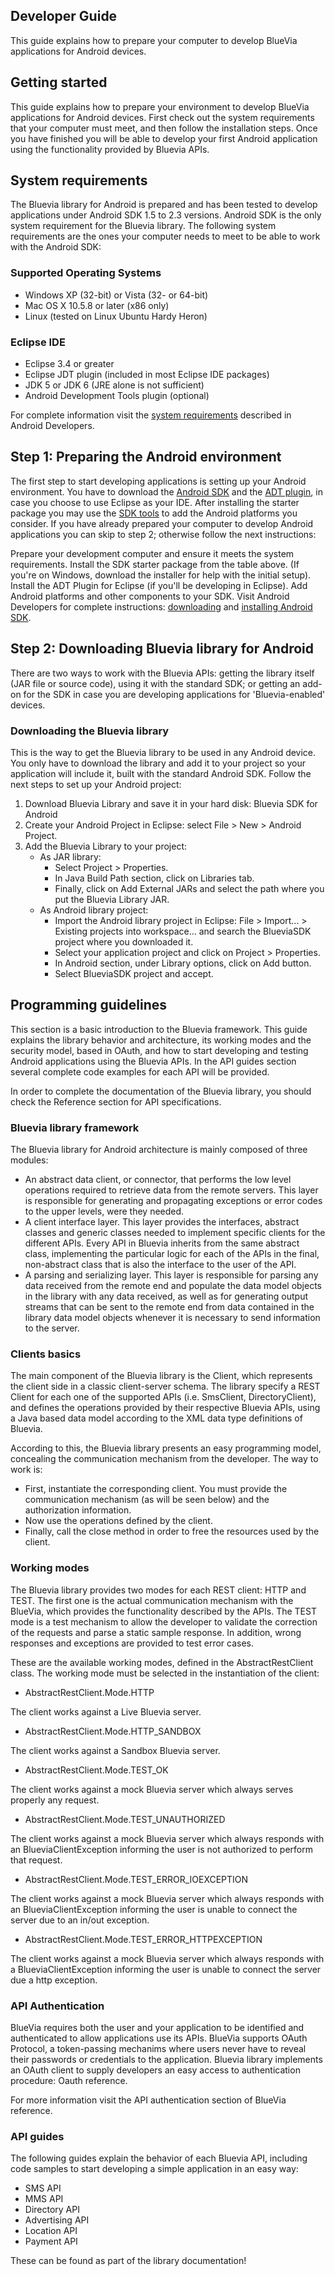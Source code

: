 ## Developer Guide ##

This guide explains how to prepare your computer to develop BlueVia applications for Android devices.

## Getting started ##

This guide explains how to prepare your environment to develop BlueVia applications for Android devices. First check out the system requirements that your computer must meet, and then follow the installation steps. Once you have finished you will be able to develop your first Android application using the functionality provided by Bluevia APIs.

## System requirements ##

The Bluevia library for Android is prepared and has been tested to develop applications under Android SDK 1.5 to 2.3 versions. Android SDK is the only system requirement for the Bluevia library. The following system requirements are the ones your computer needs to meet to be able to work with the Android SDK:

### Supported Operating Systems ###

- Windows XP (32-bit) or Vista (32- or 64-bit)
- Mac OS X 10.5.8 or later (x86 only)
- Linux (tested on Linux Ubuntu Hardy Heron)

### Eclipse IDE ###

- Eclipse 3.4 or greater
- Eclipse JDT plugin (included in most Eclipse IDE packages)
- JDK 5 or JDK 6 (JRE alone is not sufficient)
- Android Development Tools plugin (optional)

For complete information visit the [system requirements](http://developer.android.com/sdk/requirements.html) described in Android Developers.

## Step 1: Preparing the Android environment ##

The first step to start developing applications is setting up your Android environment. You have to download the [Android SDK](http://developer.android.com/sdk/index.html) and the [ADT plugin](http://developer.android.com/sdk/eclipse-adt.html), in case you choose to use Eclipse as your IDE. After installing the starter package you may use the [SDK tools](http://developer.android.com/sdk/adding-components.html) to add the Android platforms you consider. If you have already prepared your computer to develop Android applications you can skip to step 2; otherwise follow the next instructions:

Prepare your development computer and ensure it meets the system requirements.
Install the SDK starter package from the table above. (If you're on Windows, download the installer for help with the initial setup).
Install the ADT Plugin for Eclipse (if you'll be developing in Eclipse).
Add Android platforms and other components to your SDK.
Visit Android Developers for complete instructions: [downloading](http://developer.android.com/sdk/index.html) and [installing Android SDK](http://developer.android.com/sdk/installing.html).

## Step 2: Downloading Bluevia library for Android ##

There are two ways to work with the Bluevia APIs: getting the library itself (JAR file or source code), using it with the standard SDK; or getting an add-on for the SDK in case you are developing applications for 'Bluevia-enabled' devices.

### Downloading the Bluevia library ###

This is the way to get the Bluevia library to be used in any Android device. You only have to download the library and add it to your project so your application will include it, built with the standard Android SDK. Follow the next steps to set up your Android project:

1. Download Bluevia Library and save it in your hard disk: Bluevia SDK for Android
2. Create your Android Project in Eclipse: select File > New > Android Project.
3. Add the Bluevia Library to your project:
    - As JAR library:
        - Select Project > Properties.
        - In Java Build Path section, click on Libraries tab.
        - Finally, click on Add External JARs and select the path where you put the Bluevia Library JAR.
    - As Android library project:
        - Import the Android library project in Eclipse: 
          File > Import... > Existing projects into workspace... and search the BlueviaSDK project where you downloaded it.
        - Select your application project and click on Project > Properties.
         - In Android section, under Library options, click on Add button.
         - Select BlueviaSDK project and accept.

## Programming guidelines ##

This section is a basic introduction to the Bluevia framework. This guide explains the library behavior and architecture, its working modes and the security model, based in OAuth, and how to start developing and testing Android applications using the Bluevia APIs. In the API guides section several complete code examples for each API will be provided.

In order to complete the documentation of the Bluevia library, you should check the Reference section for API specifications.

### Bluevia library framework ###

The Bluevia library for Android architecture is mainly composed of three modules:

- An abstract data client, or connector, that performs the low level operations required to retrieve data from the remote servers. This layer is responsible for generating and propagating exceptions or error codes to the upper levels, were they needed.
- A client interface layer. This layer provides the interfaces, abstract classes and generic classes needed to implement specific clients for the different APIs. Every API in Bluevia inherits from the same abstract class, implementing the particular logic for each of the APIs in the final, non-abstract class that is also the interface to the user of the API.
- A parsing and serializing layer. This layer is responsible for parsing any data received from the remote end and populate the data model objects in the library with any data received, as well as for generating output streams that can be sent to the remote end from data contained in the library data model objects whenever it is necessary to send information to the server.

### Clients basics ###

The main component of the Bluevia library is the Client, which represents the client side in a classic client-server schema. The library specify a REST Client for each one of the supported APIs (i.e. SmsClient, DirectoryClient), and defines the operations provided by their respective Bluevia APIs, using a Java based data model according to the XML data type definitions of Bluevia.

According to this, the Bluevia library presents an easy programming model, concealing the communication mechanism from the developer. The way to work is:

- First, instantiate the corresponding client. You must provide the communication mechanism (as will be seen below) and the authorization information.
- Now use the operations defined by the client.
- Finally, call the close method in order to free the resources used by the client.

### Working modes ###

The Bluevia library provides two modes for each REST client: HTTP and TEST. The first one is the actual communication mechanism with the BlueVia, which provides the functionality described by the APIs. The TEST mode is a test mechanism to allow the developer to validate the correction of the requests and parse a static sample response. In addition, wrong responses and exceptions are provided to test error cases.

These are the available working modes, defined in the AbstractRestClient class. The working mode must be selected in the instantiation of the client:

- AbstractRestClient.Mode.HTTP 

The client works against a Live Bluevia server.

- AbstractRestClient.Mode.HTTP_SANDBOX 

The client works against a Sandbox Bluevia server.

- AbstractRestClient.Mode.TEST_OK 

The client works against a mock Bluevia server which always serves properly any request.

- AbstractRestClient.Mode.TEST_UNAUTHORIZED 

The client works against a mock Bluevia server which always responds with an BlueviaClientException informing the user is not authorized to perform that request.

- AbstractRestClient.Mode.TEST_ERROR_IOEXCEPTION 

The client works against a mock Bluevia server which always responds with an BlueviaClientException informing the user is unable to connect the server due to an in/out exception.

- AbstractRestClient.Mode.TEST_ERROR_HTTPEXCEPTION 

The client works against a mock Bluevia server which always responds with a BlueviaClientException informing the user is unable to connect the server due a http exception.

### API Authentication ###

BlueVia requires both the user and your application to be identified and authenticated to allow applications use its APIs. BlueVia supports OAuth Protocol, a token-passing mechanims where users never have to reveal their passwords or credentials to the application. Bluevia library implements an OAuth client to supply developers an easy access to authentication procedure: Oauth reference.

For more information visit the API authentication section of BlueVia reference.

### API guides ###

The following guides explain the behavior of each Bluevia API, including code samples to start developing a simple application in an easy way:

- SMS API
- MMS API
- Directory API
- Advertising API
- Location API
- Payment API

These can be found as part of the library documentation!
